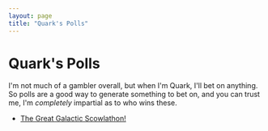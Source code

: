 ```yaml
---
layout: page
title: "Quark's Polls"
---
```


# Quark's Polls

I'm not much of a gambler overall, but when I'm Quark, I'll bet on anything. So polls are a good way to generate something to bet on, and you can trust me, I'm *completely* impartial as to who wins these.

- [The Great Galactic Scowlathon!](_posts/2019-08-17-scowlathon.md)